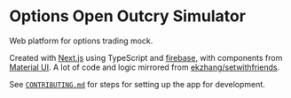 Options Open Outcry Simulator
====

Web platform for options trading mock. 

Created with [Next.js](https://nextjs.org/) using TypeScript and [firebase](https://firebase.google.com/), with components from [Material UI](https://mui.com/). A lot of code and logic mirrored from [ekzhang/setwithfriends](https://github.com/ekzhang/setwithfriends).

See [`CONTRIBUTING.md`](CONTRIBUTING.md) for steps for setting up the app for development.

